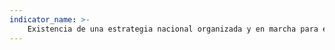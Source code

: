 ```yaml
---
indicator_name: >-
    Existencia de una estrategia nacional organizada y en marcha para el empleo de los jóvenes, como estrategia independiente o como parte de una estrategia nacional de empleo
---
```

